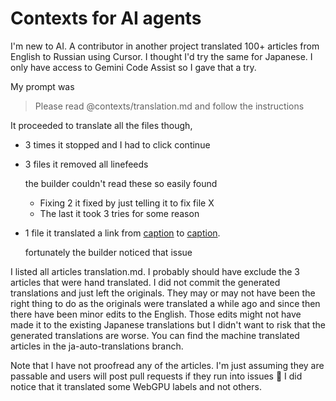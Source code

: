 # Contexts for AI agents

I'm new to AI. A contributor in another project translated 100+ articles from English to Russian
using Cursor. I thought I'd try the same for Japanese. I only have access to Gemini Code Assist
so I gave that a try.

My prompt was

> Please read @contexts/translation.md and follow the instructions

It proceeded to translate all the files though,

* 3 times it stopped and I had to click continue

* 3 files it removed all linefeeds

  the builder couldn't read these so easily found

  * Fixing 2 it fixed by just telling it to fix file X
  * The last it took 3 tries for some reason

* 1 file it translated a link from [caption](webgpu-import-textures.html) to [caption](webgpu-importing-textures.html).
  
  fortunately the builder noticed that issue

I listed all articles translation.md. I probably should have exclude the 3 articles that
were hand translated. I did not commit the generated translations and just left the originals.
They may or may not have been the right thing to do as the originals were translated a while
ago and since then there have been minor edits to the English. Those edits might not have
made it to the existing Japanese translations but I didn't want to risk that the generated
translations are worse. You can find the machine translated articles in the ja-auto-translations
branch.

Note that I have not proofread any of the articles. I'm just assuming they are passable and
users will post pull requests if they run into issues 🤞  I did notice that it translated
some WebGPU labels and not others.

